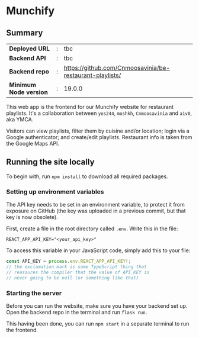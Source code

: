 # Munchify

## Summary

||||
|-|-|-|
|**Deployed URL**|:|tbc|
|**Backend API**|:|tbc|
|**Backend repo**|:|<https://github.com/Cnmoosavinia/be-restaurant-playlists/>|
|**Minimum Node version**|:|19.0.0|

This web app is the frontend for our Munchify website for restaurant playlists. It's a collaboration between `yos244`, `moshkh`, `Cnmoosavinia` and `a1v0`, aka YMCA.

Visitors can view playlists, filter them by cuisine and/or location; login via a Google authenticator; and create/edit playlists. Restaurant info is taken from the Google Maps API.

## Running the site locally

To begin with, run `npm install` to download all required packages.

### Setting up environment variables

The API key needs to be set in an environment variable, to protect it from exposure on GitHub (the key was uploaded in a previous commit, but that key is now obsolete).

First, create a file in the root directory called `.env`. Write this in the file:

```shell
REACT_APP_API_KEY="<your_api_key>"
```

To access this variable in your JavaScript code, simply add this to your file:

```js
const API_KEY = process.env.REACT_APP_API_KEY!;
// the exclamation mark is some TypeScript thing that
// reassures the compiler that the value of API_KEY is
// never going to be null (or something like that)
```

### Starting the server

Before you can run the website, make sure you have your backend set up. Open the backend repo in the terminal and run `flask run`.

This having been done, you can run `npm start` in a separate terminal to run the frontend.
